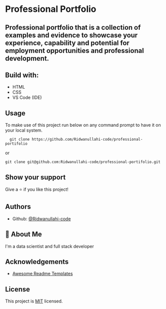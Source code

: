 # **Professional Portfolio** 
## Professional portfolio that is a collection of examples and evidence to showcase your experience, capability and potential for employment opportunities and professional development.

## **Build with:**

* HTML 
* CSS
* VS Code (IDE)

## **Usage**
To make use of this project run below on any command prompt to have it on your local system.

```
  git clone https://github.com/Ridwanullahi-code/professional-portifolio
```
or
```
git clone git@github.com:Ridwanullahi-code/professional-portifolio.git
```
## **Show your support**

Give a ⭐️ if you like this project!

## Authors

- Github: [@Ridwanullahi-code](https://github.com/Ridwanullahi-code)


## 🚀 About Me
I'm a data scientist and full stack developer


## Acknowledgements

 - [Awesome Readme Templates](https://github.com/microverseinc/readme-template/blob/master/README.md#project-name)



## License

This project is [MIT](https://choosealicense.com/licenses/mit/) licensed.


